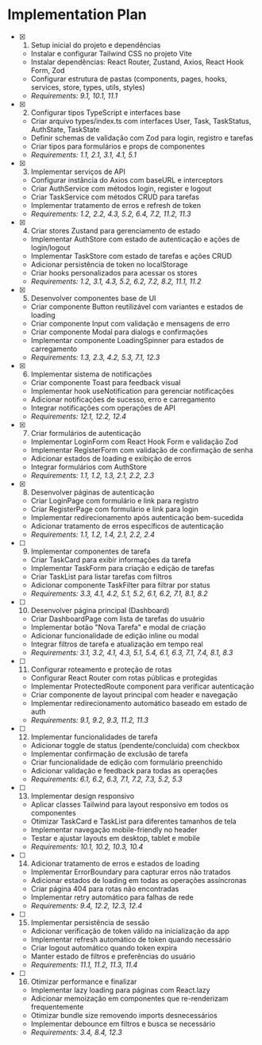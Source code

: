 # Implementation Plan

- [x] 1. Setup inicial do projeto e dependências





  - Instalar e configurar Tailwind CSS no projeto Vite
  - Instalar dependências: React Router, Zustand, Axios, React Hook Form, Zod
  - Configurar estrutura de pastas (components, pages, hooks, services, store, types, utils, styles)
  - _Requirements: 9.1, 10.1, 11.1_

- [x] 2. Configurar tipos TypeScript e interfaces base





  - Criar arquivo types/index.ts com interfaces User, Task, TaskStatus, AuthState, TaskState
  - Definir schemas de validação com Zod para login, registro e tarefas
  - Criar tipos para formulários e props de componentes
  - _Requirements: 1.1, 2.1, 3.1, 4.1, 5.1_

- [x] 3. Implementar serviços de API





  - Configurar instância do Axios com baseURL e interceptors
  - Criar AuthService com métodos login, register e logout
  - Criar TaskService com métodos CRUD para tarefas
  - Implementar tratamento de erros e refresh de token
  - _Requirements: 1.2, 2.2, 4.3, 5.2, 6.4, 7.2, 11.2, 11.3_

- [x] 4. Criar stores Zustand para gerenciamento de estado





  - Implementar AuthStore com estado de autenticação e ações de login/logout
  - Implementar TaskStore com estado de tarefas e ações CRUD
  - Adicionar persistência de token no localStorage
  - Criar hooks personalizados para acessar os stores
  - _Requirements: 1.2, 3.1, 4.3, 5.2, 6.2, 7.2, 8.2, 11.1, 11.2_

- [x] 5. Desenvolver componentes base de UI





  - Criar componente Button reutilizável com variantes e estados de loading
  - Criar componente Input com validação e mensagens de erro
  - Criar componente Modal para dialogs e confirmações
  - Implementar componente LoadingSpinner para estados de carregamento
  - _Requirements: 1.3, 2.3, 4.2, 5.3, 7.1, 12.3_

- [x] 6. Implementar sistema de notificações





  - Criar componente Toast para feedback visual
  - Implementar hook useNotification para gerenciar notificações
  - Adicionar notificações de sucesso, erro e carregamento
  - Integrar notificações com operações de API
  - _Requirements: 12.1, 12.2, 12.4_

- [x] 7. Criar formulários de autenticação





  - Implementar LoginForm com React Hook Form e validação Zod
  - Implementar RegisterForm com validação de confirmação de senha
  - Adicionar estados de loading e exibição de erros
  - Integrar formulários com AuthStore
  - _Requirements: 1.1, 1.2, 1.3, 2.1, 2.2, 2.3_

- [x] 8. Desenvolver páginas de autenticação





  - Criar LoginPage com formulário e link para registro
  - Criar RegisterPage com formulário e link para login
  - Implementar redirecionamento após autenticação bem-sucedida
  - Adicionar tratamento de erros específicos de autenticação
  - _Requirements: 1.1, 1.2, 1.4, 2.1, 2.2, 2.4_

- [ ] 9. Implementar componentes de tarefa
  - Criar TaskCard para exibir informações da tarefa
  - Implementar TaskForm para criação e edição de tarefas
  - Criar TaskList para listar tarefas com filtros
  - Adicionar componente TaskFilter para filtrar por status
  - _Requirements: 3.3, 4.1, 4.2, 5.1, 5.2, 6.1, 6.2, 7.1, 8.1, 8.2_

- [ ] 10. Desenvolver página principal (Dashboard)
  - Criar DashboardPage com lista de tarefas do usuário
  - Implementar botão "Nova Tarefa" e modal de criação
  - Adicionar funcionalidade de edição inline ou modal
  - Integrar filtros de tarefa e atualização em tempo real
  - _Requirements: 3.1, 3.2, 4.1, 4.3, 5.1, 5.4, 6.1, 6.3, 7.1, 7.4, 8.1, 8.3_

- [ ] 11. Configurar roteamento e proteção de rotas
  - Configurar React Router com rotas públicas e protegidas
  - Implementar ProtectedRoute component para verificar autenticação
  - Criar componente de layout principal com header e navegação
  - Implementar redirecionamento automático baseado em estado de auth
  - _Requirements: 9.1, 9.2, 9.3, 11.2, 11.3_

- [ ] 12. Implementar funcionalidades de tarefa
  - Adicionar toggle de status (pendente/concluída) com checkbox
  - Implementar confirmação de exclusão de tarefa
  - Criar funcionalidade de edição com formulário preenchido
  - Adicionar validação e feedback para todas as operações
  - _Requirements: 6.1, 6.2, 6.3, 7.1, 7.2, 7.3, 5.2, 5.3_

- [ ] 13. Implementar design responsivo
  - Aplicar classes Tailwind para layout responsivo em todos os componentes
  - Otimizar TaskCard e TaskList para diferentes tamanhos de tela
  - Implementar navegação mobile-friendly no header
  - Testar e ajustar layouts em desktop, tablet e mobile
  - _Requirements: 10.1, 10.2, 10.3, 10.4_

- [ ] 14. Adicionar tratamento de erros e estados de loading
  - Implementar ErrorBoundary para capturar erros não tratados
  - Adicionar estados de loading em todas as operações assíncronas
  - Criar página 404 para rotas não encontradas
  - Implementar retry automático para falhas de rede
  - _Requirements: 9.4, 12.2, 12.3, 12.4_

- [ ] 15. Implementar persistência de sessão
  - Adicionar verificação de token válido na inicialização da app
  - Implementar refresh automático de token quando necessário
  - Criar logout automático quando token expira
  - Manter estado de filtros e preferências do usuário
  - _Requirements: 11.1, 11.2, 11.3, 11.4_

- [ ] 16. Otimizar performance e finalizar
  - Implementar lazy loading para páginas com React.lazy
  - Adicionar memoização em componentes que re-renderizam frequentemente
  - Otimizar bundle size removendo imports desnecessários
  - Implementar debounce em filtros e busca se necessário
  - _Requirements: 3.4, 8.4, 12.3_